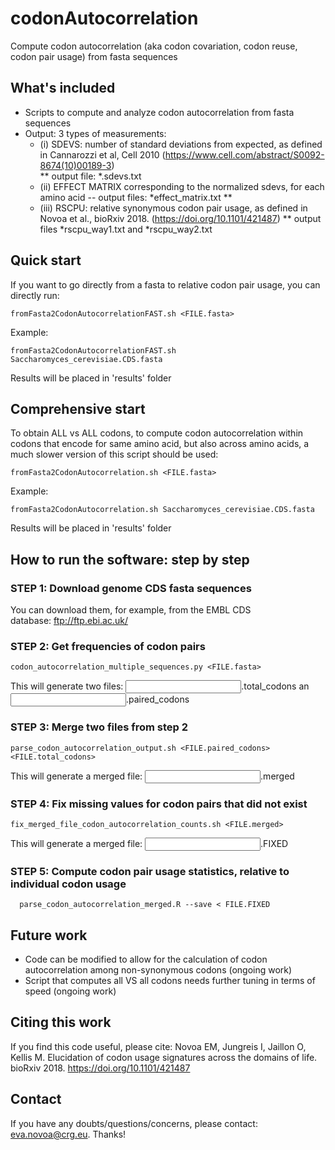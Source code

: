 # codonAutocorrelation
Compute codon autocorrelation (aka codon covariation, codon reuse, codon pair usage) from fasta sequences

## What's included
- Scripts to compute and analyze codon autocorrelation from fasta sequences 
- Output: 3 types of measurements: 
  * (i) SDEVS: number of standard deviations from expected, as defined in Cannarozzi et al, Cell 2010 (https://www.cell.com/abstract/S0092-8674(10)00189-3)  
   ** output file: *.sdevs.txt
  * (ii) EFFECT MATRIX corresponding to the normalized sdevs, for each amino acid -- output files: *effect_matrix.txt
   **
  * (iii) RSCPU: relative synonymous codon pair usage, as defined in Novoa et al., bioRxiv 2018. (https://doi.org/10.1101/421487) 
   ** output files *rscpu_way1.txt and *rscpu_way2.txt

## Quick start
If you want to go directly from a fasta to relative codon pair usage, you can directly run:
```
fromFasta2CodonAutocorrelationFAST.sh <FILE.fasta>
```
Example: 
```
fromFasta2CodonAutocorrelationFAST.sh Saccharomyces_cerevisiae.CDS.fasta
```
Results will be placed in 'results' folder

## Comprehensive start
To obtain ALL vs ALL codons, to compute codon autocorrelation within codons that encode for same amino acid, but also across amino acids, a much slower version of this script should be used:
```
fromFasta2CodonAutocorrelation.sh <FILE.fasta>
```
Example: 
```
fromFasta2CodonAutocorrelation.sh Saccharomyces_cerevisiae.CDS.fasta
```
Results will be placed in 'results' folder

## How to run the software: step by step

### STEP 1: Download genome CDS fasta sequences
You can download them, for example, from the EMBL CDS database: ftp://ftp.ebi.ac.uk/

### STEP 2: Get frequencies of codon pairs 

```
codon_autocorrelation_multiple_sequences.py <FILE.fasta> 
```
This will generate two files: <INPUT>.total_codons an <INPUT>.paired_codons

### STEP 3: Merge two files from step 2
```
parse_codon_autocorrelation_output.sh <FILE.paired_codons> <FILE.total_codons>

```
This will generate a merged file: <INPUT>.merged

### STEP 4: Fix missing values for codon pairs that did not exist
```
fix_merged_file_codon_autocorrelation_counts.sh <FILE.merged>
```
This will generate a merged file: <INPUT>.FIXED

### STEP 5: Compute codon pair usage statistics, relative to individual codon usage
```
  parse_codon_autocorrelation_merged.R --save < FILE.FIXED
```

## Future work
- Code can be modified to allow for the calculation of codon autocorrelation among non-synonymous codons (ongoing work)
- Script that computes all VS all codons needs further tuning in terms of speed (ongoing work)

## Citing this work

If you find this code useful, please cite: Novoa EM, Jungreis I, Jaillon O, Kellis M. Elucidation of codon usage signatures across the domains of life. bioRxiv 2018. https://doi.org/10.1101/421487

## Contact

If you have any doubts/questions/concerns, please contact: eva.novoa@crg.eu. Thanks!

